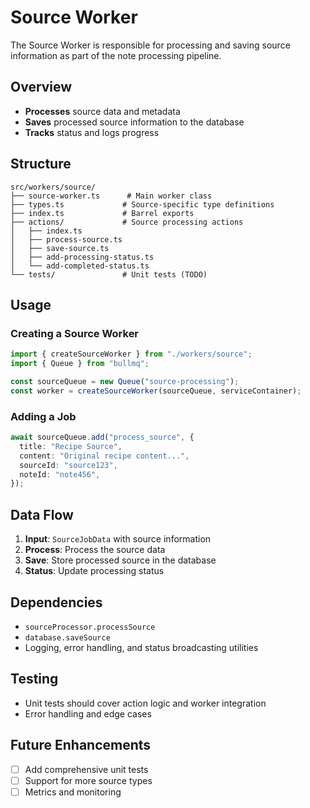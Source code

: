 # Source Worker

The Source Worker is responsible for processing and saving source information as part of the note processing pipeline.

## Overview

- **Processes** source data and metadata
- **Saves** processed source information to the database
- **Tracks** status and logs progress

## Structure

```text
src/workers/source/
├── source-worker.ts      # Main worker class
├── types.ts             # Source-specific type definitions
├── index.ts             # Barrel exports
├── actions/             # Source processing actions
│   ├── index.ts
│   ├── process-source.ts
│   ├── save-source.ts
│   ├── add-processing-status.ts
│   └── add-completed-status.ts
└── tests/               # Unit tests (TODO)
```

## Usage

### Creating a Source Worker

```typescript
import { createSourceWorker } from "./workers/source";
import { Queue } from "bullmq";

const sourceQueue = new Queue("source-processing");
const worker = createSourceWorker(sourceQueue, serviceContainer);
```

### Adding a Job

```typescript
await sourceQueue.add("process_source", {
  title: "Recipe Source",
  content: "Original recipe content...",
  sourceId: "source123",
  noteId: "note456",
});
```

## Data Flow

1. **Input**: `SourceJobData` with source information
2. **Process**: Process the source data
3. **Save**: Store processed source in the database
4. **Status**: Update processing status

## Dependencies

- `sourceProcessor.processSource`
- `database.saveSource`
- Logging, error handling, and status broadcasting utilities

## Testing

- Unit tests should cover action logic and worker integration
- Error handling and edge cases

## Future Enhancements

- [ ] Add comprehensive unit tests
- [ ] Support for more source types
- [ ] Metrics and monitoring
